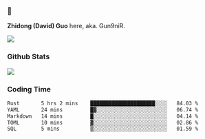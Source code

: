 ### 👋 

**Zhidong (David) Guo** here, aka. Gun9niR.

![](https://komarev.com/ghpvc/?username=Gun9niR&label=Total+Views)

### Github Stats

<img src="https://github-readme-stats.vercel.app/api?username=Gun9niR&count_private=true&show_icons=true&theme=vue-dark&hide_title=true">

### Coding Time

<!--START_SECTION:waka-->

```txt
Rust       5 hrs 2 mins    █████████████████████░░░░   84.03 %
YAML       24 mins         █▓░░░░░░░░░░░░░░░░░░░░░░░   06.74 %
Markdown   14 mins         █░░░░░░░░░░░░░░░░░░░░░░░░   04.14 %
TOML       10 mins         ▓░░░░░░░░░░░░░░░░░░░░░░░░   02.86 %
SQL        5 mins          ▒░░░░░░░░░░░░░░░░░░░░░░░░   01.59 %
```

<!--END_SECTION:waka-->
